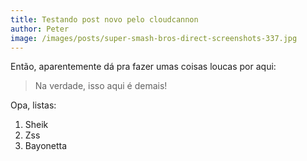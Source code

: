 ```yaml
---
title: Testando post novo pelo cloudcannon
author: Peter
image: /images/posts/super-smash-bros-direct-screenshots-337.jpg
---
```



Ent&atilde;o, aparentemente d&aacute; pra fazer umas coisas loucas por aqui:

> Na verdade, isso aqui &eacute; demais!

Opa, listas:

1. Sheik
2. Zss
3. Bayonetta
